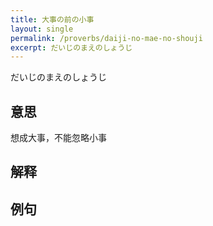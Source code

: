 ```yaml
---
title: 大事の前の小事
layout: single
permalink: /proverbs/daiji-no-mae-no-shouji
excerpt: だいじのまえのしょうじ
---
```


だいじのまえのしょうじ

## 意思

想成大事，不能忽略小事

## 解释

## 例句

